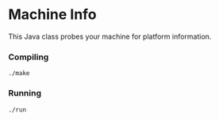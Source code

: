 # Machine Info

This Java class probes your machine for platform information.

### Compiling

```
./make
```

### Running

```
./run
```
